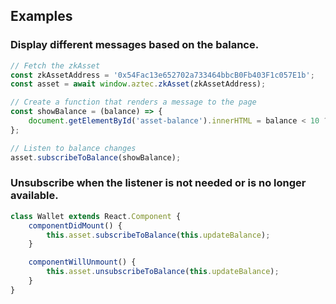 ## Examples

### Display different messages based on the balance.

```js static
// Fetch the zkAsset
const zkAssetAddress = '0x54Fac13e652702a733464bbcB0Fb403F1c057E1b';
const asset = await window.aztec.zkAsset(zkAssetAddress);

// Create a function that renders a message to the page
const showBalance = (balance) => {
    document.getElementById('asset-balance').innerHTML = balance < 10 ? 'Insufficient funds' : `Available funds: ${balance}`;
};

// Listen to balance changes
asset.subscribeToBalance(showBalance);
```

### Unsubscribe when the listener is not needed or is no longer available.

```js static
class Wallet extends React.Component {
    componentDidMount() {
        this.asset.subscribeToBalance(this.updateBalance);
    }

    componentWillUnmount() {
        this.asset.unsubscribeToBalance(this.updateBalance);
    }
}
```
